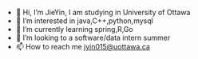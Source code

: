 - 👋 Hi, I’m JieYin, I am studying in University of Ottawa
- 👀 I’m interested in java,C++,python,mysql
- 🌱 I’m currently learning spring,R,Go
- 💞️ I’m looking to a software/data intern summer
- 📫 How to reach me jyin015@uottawa.ca

<!---
LoveYouPikachu/LoveYouPikachu is a ✨ special ✨ repository because its `README.md` (this file) appears on your GitHub profile.
You can click the Preview link to take a look at your changes.
--->
